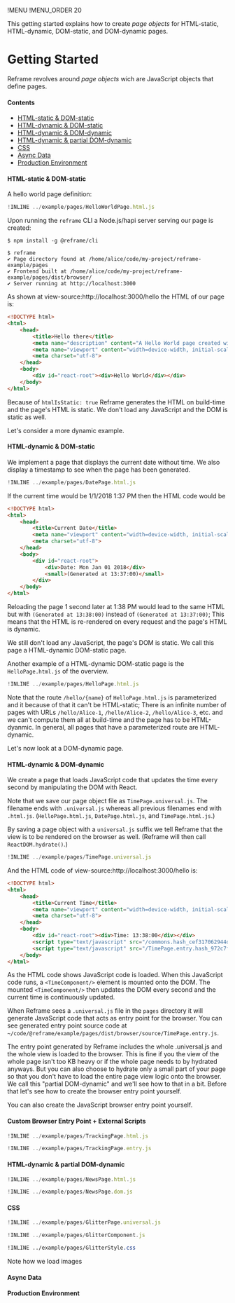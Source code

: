 !MENU
!MENU_ORDER 20

This getting started explains how to create *page objects* for
HTML-static, HTML-dynamic, DOM-static, and DOM-dynamic pages.

# Getting Started

Reframe revolves around *page objects* wich are JavaScript objects that define pages.

#### Contents

 - [HTML-static & DOM-static](#html-static-dom-static)
 - [HTML-dynamic & DOM-static](#html-dynamic-dom-static)
 - [HTML-dynamic & DOM-dynamic](#html-dynamic-dom-static)
 - [HTML-dynamic & partial DOM-dynamic](#html-dynamic-partial-dom-dynamic)
 - [CSS](#css)
 - [Async Data](#async-data)
 - [Production Environment](#production-environment)


#### HTML-static & DOM-static

A hello world page definition:

~~~js
!INLINE ../example/pages/HelloWorldPage.html.js
~~~

Upon running the `reframe` CLI a Node.js/hapi server serving our page is created:

~~~shell
$ npm install -g @reframe/cli
~~~

~~~shell
$ reframe
✔ Page directory found at /home/alice/code/my-project/reframe-example/pages
✔ Frontend built at /home/alice/code/my-project/reframe-example/pages/dist/browser/
✔ Server running at http://localhost:3000
~~~

As shown at view-source:http://localhost:3000/hello the HTML of our page is:

~~~html
<!DOCTYPE html>
<html>
    <head>
        <title>Hello there</title>
        <meta name="description" content="A Hello World page created with Reframe.">
        <meta name="viewport" content="width=device-width, initial-scale=1, maximum-scale=1">
        <meta charset="utf-8">
    </head>
    <body>
        <div id="react-root"><div>Hello World</div></div>
    </body>
</html>
~~~

Because of `htmlIsStatic: true` Reframe generates the HTML on build-time and the page's HTML is static.
We don't load any JavaScript and the DOM is static as well.


Let's consider a more dynamic example.

#### HTML-dynamic & DOM-static

We implement a page that displays the current date without time.
We also display a timestamp to see when the page has been generated.

~~~js
!INLINE ../example/pages/DatePage.html.js
~~~

If the current time would be 1/1/2018 1:37 PM then the HTML code would be

~~~html
<!DOCTYPE html>
<html>
    <head>
        <title>Current Date</title>
        <meta name="viewport" content="width=device-width, initial-scale=1, maximum-scale=1">
        <meta charset="utf-8">
    </head>
    <body>
        <div id="react-root">
            <div>Date: Mon Jan 01 2018</div>
            <small>(Generated at 13:37:00)</small>
        </div>
    </body>
</html>
~~~

Reloading the page 1 second later at 1:38 PM would lead to the same HTML but with `(Generated at 13:38:00)` instead of `(Generated at 13:37:00)`;
This means that the HTML is re-rendered on every request and the page's HTML is dynamic.

We still don't load any JavaScript, the page's DOM is static. We call this page a HTML-dynamic DOM-static page.

Another example of a HTML-dynamic DOM-static page is the `HelloPage.html.js` of the overview.

~~~js
!INLINE ../example/pages/HelloPage.html.js
~~~

Note that the route `/hello/{name}` of `HelloPage.html.js` is parameterized and it because of that it can't be HTML-static; There is an infinite number of pages with URLs `/hello/Alice-1`, `/hello/Alice-2`, `/hello/Alice-3`, etc. and we can't compute them all at build-time and the page has to be HTML-dyanmic.
In general, all pages that have a parameterized route are HTML-dynamic.


Let's now look at a DOM-dynamic page.

#### HTML-dynamic & DOM-dynamic

We create a page that loads JavaScript code that updates the time every second by manipulating the DOM with React.

Note that we save our page object file as `TimePage.universal.js`.
The filename ends with `.universal.js`
whereas all previous filenames end with `.html.js`.
(`HelloPage.html.js`, `DatePage.html.js`, and `TimePage.html.js`.)

By saving a page object with a `universal.js` suffix we tell Reframe that the view is to be rendered on the browser as well.
(Reframe will then call `ReactDOM.hydrate()`.)

~~~js
!INLINE ../example/pages/TimePage.universal.js
~~~

And the HTML code of view-source:http://localhost:3000/hello is:

~~~html
<!DOCTYPE html>
<html>
    <head>
        <title>Current Time</title>
        <meta name="viewport" content="width=device-width, initial-scale=1, maximum-scale=1">
        <meta charset="utf-8">
    </head>
    <body>
        <div id="react-root"><div>Time: 13:38:00</div></div>
        <script type="text/javascript" src="/commons.hash_cef317062944dce98c01.js"></script>
        <script type="text/javascript" src="/TimePage.entry.hash_972c7f760528baca032a.js"></script>
    </body>
</html>
~~~

As the HTML code shows JavaScript code is loaded.
When this JavaScript code runs, a `<TimeComponent/>` element is mounted onto the DOM.
The mounted `<TimeComponent/>` then updates the DOM every second and the current time is continuously updated.

When Reframe sees a `.universal.js` file in the `pages` directory it will generate JavaScript code that acts as entry point for the browser.
You can see generated entry point source code at `~/code/@reframe/example/pages/dist/browser/source/TimePage.entry.js`.

The entry point generated by Reframe includes the whole .universal.js and the whole view is loaded to the browser.
This is fine if you the view of the whole page isn't too KB heavy or if the whole page needs to by hydrated anyways.
But you can also choose to hydrate only a small part of your page so that you don't have to load the entire page view logic onto the browser. We call this "partial DOM-dynamic" and we'll see how to that in a bit. Before that let's see how to create the browser entry point yourself.

You can also create the JavaScript browser entry point yourself.

#### Custom Browser Entry Point + External Scripts

<script async src='https://www.google-analytics.com/analytics.js'></script>

~~~js
!INLINE ../example/pages/TrackingPage.html.js
~~~

~~~js
!INLINE ../example/pages/TrackingPage.entry.js
~~~


#### HTML-dynamic & partial DOM-dynamic

~~~js
!INLINE ../example/pages/NewsPage.html.js
~~~

~~~js
!INLINE ../example/pages/NewsPage.dom.js
~~~

#### CSS

~~~js
!INLINE ../example/pages/GlitterPage.universal.js
~~~

~~~js
!INLINE ../example/pages/GlitterComponent.js
~~~

~~~css
!INLINE ../example/pages/GlitterStyle.css
~~~

Note how we load images

#### Async Data

#### Production Environment
